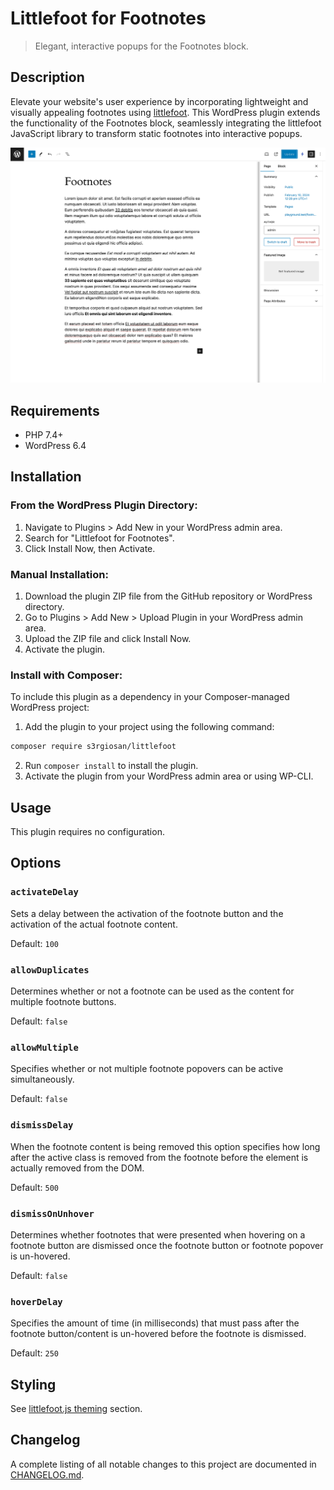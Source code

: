 # Littlefoot for Footnotes

> Elegant, interactive popups for the Footnotes block.

## Description

Elevate your website's user experience by incorporating lightweight and visually appealing footnotes using [littlefoot](https://github.com/goblindegook/littlefoot).
This WordPress plugin extends the functionality of the Footnotes block, seamlessly integrating the littlefoot JavaScript library to transform static footnotes into interactive popups.

![Footnotes with littlefoot](assets/screenshot-1.gif)

## Requirements

* PHP 7.4+
* WordPress 6.4

## Installation

### From the WordPress Plugin Directory:

1. Navigate to Plugins > Add New in your WordPress admin area.
2. Search for "Littlefoot for Footnotes".
3. Click Install Now, then Activate.

### Manual Installation:

1. Download the plugin ZIP file from the GitHub repository or WordPress directory.
2. Go to Plugins > Add New > Upload Plugin in your WordPress admin area.
3. Upload the ZIP file and click Install Now.
4. Activate the plugin.

### Install with Composer:

To include this plugin as a dependency in your Composer-managed WordPress project:

1. Add the plugin to your project using the following command:

```bash
composer require s3rgiosan/littlefoot
```

2. Run `composer install` to install the plugin.
3. Activate the plugin from your WordPress admin area or using WP-CLI.

## Usage

This plugin requires no configuration.

## Options

### `activateDelay`

Sets a delay between the activation of the footnote button and the activation of the actual footnote content.

Default: `100`

### `allowDuplicates`

Determines whether or not a footnote can be used as the content for multiple footnote buttons.

Default: `false`

### `allowMultiple`

Specifies whether or not multiple footnote popovers can be active simultaneously.

Default: `false`

### `dismissDelay`

When the footnote content is being removed this option specifies how long after the active class is removed from the footnote before the element is actually removed from the DOM.

Default: `500`

### `dismissOnUnhover`

Determines whether footnotes that were presented when hovering on a footnote button are dismissed once the footnote button or footnote popover is un-hovered.

Default: `false`

### `hoverDelay`

Specifies the amount of time (in milliseconds) that must pass after the footnote button/content is un-hovered before the footnote is dismissed.

Default: `250`

## Styling

See [littlefoot.js theming](https://github.com/goblindegook/littlefoot/blob/main/README.md#theming) section.

## Changelog

A complete listing of all notable changes to this project are documented in [CHANGELOG.md](https://github.com/s3rgiosan/littlefoot/blob/main/CHANGELOG.md).
